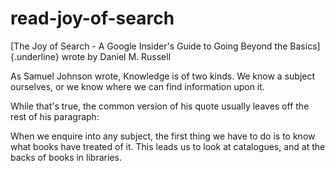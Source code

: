 # read-joy-of-search
[The Joy of Search - A Google Insider's Guide to Going Beyond the
Basics]{.underline} wrote by Daniel M. Russell

As Samuel Johnson wrote, Knowledge is of two kinds. We know a subject
ourselves, or we know where we can find information upon it.

While that's true, the common version of his quote usually leaves off
the rest of his paragraph:

When we enquire into any subject, the first thing we have to do is to
know what books have treated of it. This leads us to look at catalogues,
and at the backs of books in libraries.
